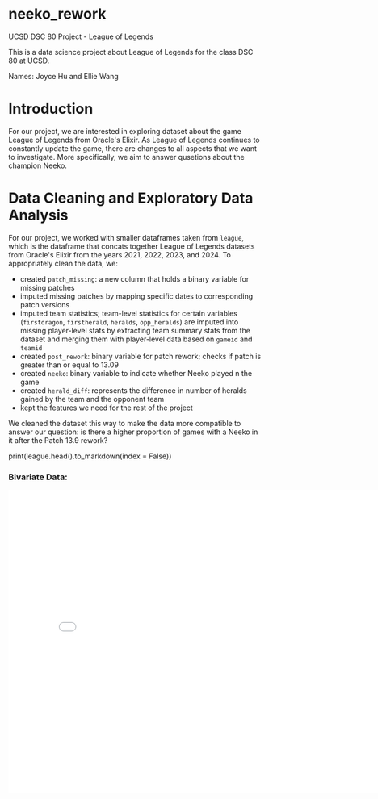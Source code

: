 # neeko_rework
UCSD DSC 80 Project - League of Legends


This is a data science project about League of Legends for the class DSC 80 at UCSD. 

Names: Joyce Hu and Ellie Wang


# Introduction

For our project, we are interested in exploring dataset about the game League of Legends from Oracle's Elixir. As League of Legends continues to constantly update the game, there are changes to all aspects that we want to investigate. More specifically, we aim to answer qusetions about the champion Neeko.


# Data Cleaning and Exploratory Data Analysis

For our project, we worked with smaller dataframes taken from `league`, which is the dataframe that concats together League of Legends datasets from Oracle's Elixir from the years 2021, 2022, 2023, and 2024. To appropriately clean the data, we:

- created `patch_missing`: a new column that holds a binary variable for missing patches 
- imputed missing patches by mapping specific dates to corresponding patch versions
- imputed team statistics; team-level statistics for certain variables (`firstdragon`, `firstherald`, `heralds`, `opp_heralds`) are imputed into missing player-level stats by extracting team summary stats from the dataset and merging them with player-level data based on `gameid` and `teamid`
- created `post_rework`: binary variable for patch rework; checks if patch is greater than or equal to 13.09 
- created `neeko`: binary variable to indicate whether Neeko played n the game 
- created `herald_diff`: represents the difference in number of heralds gained by the team and the opponent team 
- kept the features we need for the rest of the project 


We cleaned the dataset this way to make the data more compatible to  answer our question: is there a higher proportion of games with a Neeko in it after the Patch 13.9 rework? 

print(league.head().to_markdown(index = False))

### Bivariate Data:
<iframe
  src="assets/file-name.html"
  width="800"
  height="600"
  frameborder="0"
></iframe>